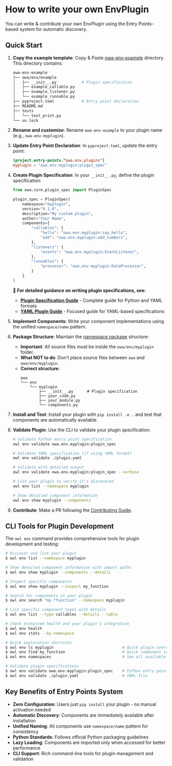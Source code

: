 # How to write your own EnvPlugin

You can write & contribute your own EnvPlugin using the Entry Points-based system for automatic discovery.

## Quick Start

1. **Copy the example template**: Copy & Paste [owa-env-example](https://github.com/open-world-agents/open-world-agents/tree/main/projects/owa-env-example) directory. This directory contains:
    ```sh
    owa-env-example
    ├── owa/env/example
    │   ├── __init__.py           # Plugin specification
    │   ├── example_callable.py
    │   ├── example_listener.py
    │   └── example_runnable.py
    ├── pyproject.toml            # Entry point declaration
    ├── README.md
    ├── tests
    │   └── test_print.py
    └── uv.lock
    ```

2. **Rename and customize**: Rename `owa-env-example` to your plugin name (e.g., `owa-env-myplugin`).

3. **Update Entry Point Declaration**: In `pyproject.toml`, update the entry point:
    ```toml
    [project.entry-points."owa.env.plugins"]
    myplugin = "owa.env.myplugin:plugin_spec"
    ```

4. **Create Plugin Specification**: In your `__init__.py`, define the plugin specification:
    ```python
    from owa.core.plugin_spec import PluginSpec

    plugin_spec = PluginSpec(
        namespace="myplugin",
        version="0.1.0",
        description="My custom plugin",
        author="Your Name",
        components={
            "callables": {
                "hello": "owa.env.myplugin:say_hello",
                "add": "owa.env.myplugin:add_numbers",
            },
            "listeners": {
                "events": "owa.env.myplugin:EventListener",
            },
            "runnables": {
                "processor": "owa.env.myplugin:DataProcessor",
            }
        }
    )
    ```

    **📖 For detailed guidance on writing plugin specifications, see:**
    - **[Plugin Specification Guide](plugin_specification_guide.md)** - Complete guide for Python and YAML formats
    - **[YAML Plugin Guide](yaml_plugin_guide.md)** - Focused guide for YAML-based specifications

5. **Implement Components**: Write your component implementations using the unified `namespace/name` pattern.

6. **Package Structure**: Maintain the [namespace package](https://packaging.python.org/en/latest/guides/packaging-namespace-packages/) structure:
    - **Important**: All source files must be inside the `owa/env/myplugin` folder.
    - **What NOT to do**: Don't place source files between `owa` and `owa/env/myplugin`.
    - **Correct structure**:
        ```
        owa
        └── env
            └── myplugin
                ├── __init__.py      # Plugin specification
                ├── your_code.py
                ├── your_module.py
                └── components.py
        ```

7. **Install and Test**: Install your plugin with `pip install -e .` and test that components are automatically available.

8. **Validate Plugin**: Use the CLI to validate your plugin specification:
   ```bash
   # Validate Python entry point specification
   owl env validate owa.env.myplugin:plugin_spec

   # Validate YAML specification (if using YAML format)
   owl env validate ./plugin.yaml

   # Validate with detailed output
   owl env validate owa.env.myplugin:plugin_spec --verbose

   # List your plugin to verify it's discovered
   owl env list --namespace myplugin

   # Show detailed component information
   owl env show myplugin --components
   ```

9. **Contribute**: Make a PR following the [Contributing Guide](../contributing.md).

## CLI Tools for Plugin Development

The `owl env` command provides comprehensive tools for plugin development and testing:

```bash
# Discover and list your plugin
$ owl env list --namespace myplugin

# Show detailed component information with import paths
$ owl env show myplugin --components --details

# Inspect specific components
$ owl env show myplugin --inspect my_function

# Search for components in your plugin
$ owl env search "my.*function" --namespace myplugin

# List specific component types with details
$ owl env list --type callables --details --table

# Check ecosystem health and your plugin's integration
$ owl env health
$ owl env stats --by-namespace

# Quick exploration shortcuts
$ owl env ls myplugin                              # Quick plugin overview
$ owl env find my_function                         # Quick component search
$ owl env namespaces                               # See all available namespaces

# Validate plugin specifications
$ owl env validate owa.env.myplugin:plugin_spec    # Python entry point
$ owl env validate ./plugin.yaml                   # YAML file
```

## Key Benefits of Entry Points System

- **Zero Configuration**: Users just `pip install` your plugin - no manual activation needed
- **Automatic Discovery**: Components are immediately available after installation
- **Unified Naming**: All components use `namespace/name` pattern for consistency
- **Python Standards**: Follows official Python packaging guidelines
- **Lazy Loading**: Components are imported only when accessed for better performance
- **CLI Support**: Rich command-line tools for plugin management and validation




